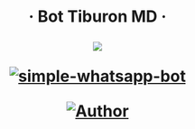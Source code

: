 <h1 align="center">‧  Bot Tiburon MD ‧
</p>
<p>
        <img src= "https://images.app.goo.gl/gJQ8YfLKEUAaTjxc6">
    </p>
    <p align="center">
        <a href="#"><img title="simple-whatsapp-bot" src="https://img.shields.io/badge/-SIMPLE--WHATSAPP--BOT-green?colorA=%23ff0000&colorB=%23017e40&style=for-the-badge"></a>
    </p>
    <p>
        <a href="https://github.com/Lorddaniii/nezuko-bot"><img title="Author"    src="https://img.shields.io/badge/Author-Daniii-purple.svg?style=for-the-badge&logo=github"></a>
    </p>
    <p>
